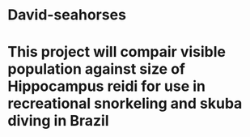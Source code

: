 # David-seahorses

# This project will compair visible population against size of Hippocampus reidi for use in recreational snorkeling and skuba diving in Brazil
